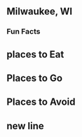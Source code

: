 ## Milwaukee, WI

### Fun Facts

## places to Eat

## Places to Go

## Places to Avoid

## new line
